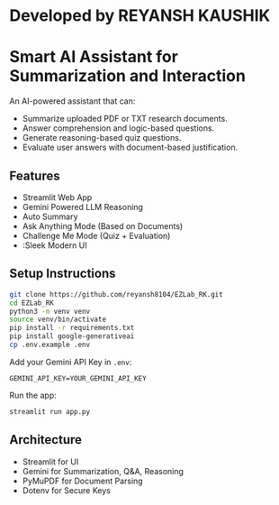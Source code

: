 # Developed by REYANSH KAUSHIK


# Smart AI Assistant for Summarization and Interaction

An AI-powered assistant that can:

- Summarize uploaded PDF or TXT research documents.
- Answer comprehension and logic-based questions.
- Generate reasoning-based quiz questions.
- Evaluate user answers with document-based justification.

## Features
- Streamlit Web App
- Gemini Powered LLM Reasoning
- Auto Summary 
- Ask Anything Mode (Based on Documents)
- Challenge Me Mode (Quiz + Evaluation)
- :Sleek Modern UI

## Setup Instructions
```bash
git clone https://github.com/reyansh8104/EZLab_RK.git
cd EZLab_RK
python3 -m venv venv
source venv/bin/activate
pip install -r requirements.txt
pip install google-generativeai
cp .env.example .env
```

Add your Gemini API Key in `.env`:
```
GEMINI_API_KEY=YOUR_GEMINI_API_KEY
```

Run the app:
```bash
streamlit run app.py
```

## Architecture
- Streamlit for UI
- Gemini for Summarization, Q&A, Reasoning
- PyMuPDF for Document Parsing
- Dotenv for Secure Keys


